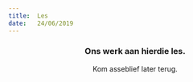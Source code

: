 ```yaml
---
title:  Les
date:   24/06/2019
---
```


### <center>Ons werk aan hierdie les.</center>
<center>Kom asseblief later terug.</center>
